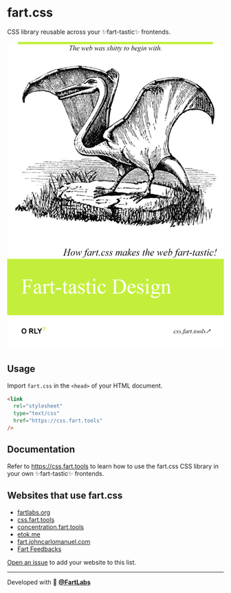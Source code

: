 # fart.css

CSS library reusable across your ✨fart-tastic✨ frontends.

[![fart.css book cover](./bookcover.png)](https://css.fart.tools)

## Usage

Import `fart.css` in the `<head>` of your HTML document.

```html
<link
  rel="stylesheet"
  type="text/css"
  href="https://css.fart.tools"
/>
```

## Documentation

Refer to <https://css.fart.tools> to learn how to use the fart.css CSS library
in your own ✨fart-tastic✨ frontends.

## Websites that use fart.css

- [fartlabs.org](https://github.com/FartLabs/fartlabs.org)
- [css.fart.tools](https://github.com/FartLabs/css.fart.tools)
- [concentration.fart.tools](https://github.com/FartLabs/concentration)
- [etok.me](https://github.com/EthanThatOneKid/etok.me)
- [fart.johncarlomanuel.com](https://github.com/johncmanuel/fart.johncarlomanuel.com)
- [Fart Feedbacks](https://github.com/nancy-kataria/fart-feedbacks)

[Open an issue](https://github.com/FartLabs/fart.css/issues/new) to add your
website to this list.

---

Developed with 💖 [**@FartLabs**](https://github.com/FartLabs)
